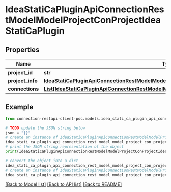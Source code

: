 # IdeaStatiCaPluginApiConnectionRestModelModelProjectConProjectIdeaStatiCaPlugin


## Properties

Name | Type | Description | Notes
------------ | ------------- | ------------- | -------------
**project_id** | **str** |  | [optional] 
**project_info** | [**IdeaStatiCaPluginApiConnectionRestModelModelProjectConProjectDataIdeaStatiCaPlugin**](IdeaStatiCaPluginApiConnectionRestModelModelProjectConProjectDataIdeaStatiCaPlugin.md) |  | [optional] 
**connections** | [**List[IdeaStatiCaPluginApiConnectionRestModelModelConnectionConConnectionIdeaStatiCaPlugin]**](IdeaStatiCaPluginApiConnectionRestModelModelConnectionConConnectionIdeaStatiCaPlugin.md) |  | [optional] 

## Example

```python
from connection-restapi-client-poc.models.idea_stati_ca_plugin_api_connection_rest_model_model_project_con_project_idea_stati_ca_plugin import IdeaStatiCaPluginApiConnectionRestModelModelProjectConProjectIdeaStatiCaPlugin

# TODO update the JSON string below
json = "{}"
# create an instance of IdeaStatiCaPluginApiConnectionRestModelModelProjectConProjectIdeaStatiCaPlugin from a JSON string
idea_stati_ca_plugin_api_connection_rest_model_model_project_con_project_idea_stati_ca_plugin_instance = IdeaStatiCaPluginApiConnectionRestModelModelProjectConProjectIdeaStatiCaPlugin.from_json(json)
# print the JSON string representation of the object
print(IdeaStatiCaPluginApiConnectionRestModelModelProjectConProjectIdeaStatiCaPlugin.to_json())

# convert the object into a dict
idea_stati_ca_plugin_api_connection_rest_model_model_project_con_project_idea_stati_ca_plugin_dict = idea_stati_ca_plugin_api_connection_rest_model_model_project_con_project_idea_stati_ca_plugin_instance.to_dict()
# create an instance of IdeaStatiCaPluginApiConnectionRestModelModelProjectConProjectIdeaStatiCaPlugin from a dict
idea_stati_ca_plugin_api_connection_rest_model_model_project_con_project_idea_stati_ca_plugin_from_dict = IdeaStatiCaPluginApiConnectionRestModelModelProjectConProjectIdeaStatiCaPlugin.from_dict(idea_stati_ca_plugin_api_connection_rest_model_model_project_con_project_idea_stati_ca_plugin_dict)
```
[[Back to Model list]](../README.md#documentation-for-models) [[Back to API list]](../README.md#documentation-for-api-endpoints) [[Back to README]](../README.md)


